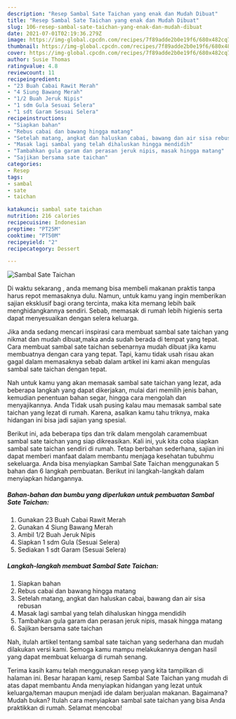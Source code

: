 ```yaml
---
description: "Resep Sambal Sate Taichan yang enak dan Mudah Dibuat"
title: "Resep Sambal Sate Taichan yang enak dan Mudah Dibuat"
slug: 106-resep-sambal-sate-taichan-yang-enak-dan-mudah-dibuat
date: 2021-07-01T02:19:36.279Z
image: https://img-global.cpcdn.com/recipes/7f89adde2b0e19f6/680x482cq70/sambal-sate-taichan-foto-resep-utama.jpg
thumbnail: https://img-global.cpcdn.com/recipes/7f89adde2b0e19f6/680x482cq70/sambal-sate-taichan-foto-resep-utama.jpg
cover: https://img-global.cpcdn.com/recipes/7f89adde2b0e19f6/680x482cq70/sambal-sate-taichan-foto-resep-utama.jpg
author: Susie Thomas
ratingvalue: 4.8
reviewcount: 11
recipeingredient:
- "23 Buah Cabai Rawit Merah"
- "4 Siung Bawang Merah"
- "1/2 Buah Jeruk Nipis"
- "1 sdm Gula Sesuai Selera"
- "1 sdt Garam Sesuai Selera"
recipeinstructions:
- "Siapkan bahan"
- "Rebus cabai dan bawang hingga matang"
- "Setelah matang, angkat dan haluskan cabai, bawang dan air sisa rebusan"
- "Masak lagi sambal yang telah dihaluskan hingga mendidih"
- "Tambahkan gula garam dan perasan jeruk nipis, masak hingga matang"
- "Sajikan bersama sate taichan"
categories:
- Resep
tags:
- sambal
- sate
- taichan

katakunci: sambal sate taichan 
nutrition: 216 calories
recipecuisine: Indonesian
preptime: "PT25M"
cooktime: "PT50M"
recipeyield: "2"
recipecategory: Dessert

---
```



![Sambal Sate Taichan](https://img-global.cpcdn.com/recipes/7f89adde2b0e19f6/680x482cq70/sambal-sate-taichan-foto-resep-utama.jpg)

Di waktu  sekarang , anda memang bisa membeli makanan praktis tanpa harus repot memasaknya dulu. Namun, untuk kamu yang ingin memberikan sajian eksklusif bagi orang tercinta, maka kita memang lebih baik menghidangkannya sendiri. Sebab, memasak di rumah lebih higienis serta dapat menyesuaikan dengan selera keluarga.

Jika anda sedang mencari inspirasi cara membuat sambal sate taichan yang nikmat dan mudah dibuat,maka anda sudah berada di tempat yang tepat. Cara membuat sambal sate taichan  sebenarnya mudah dibuat jika kamu membuatnya dengan cara yang tepat. Tapi, kamu tidak usah risau akan gagal dalam memasaknya 
sebab dalam artikel ini kami akan mengulas sambal sate taichan dengan tepat.  



Nah untuk kamu yang akan memasak sambal sate taichan yang lezat, ada beberapa langkah yang dapat dikerjakan, mulai dari memilih jenis bahan, kemudian penentuan bahan segar, hingga cara mengolah dan menyajikannya. Anda Tidak usah pusing kalau mau memasak sambal sate taichan yang lezat di rumah. Karena, asalkan kamu  tahu triknya, maka hidangan ini bisa jadi sajian yang spesial.

Berikut ini, ada beberapa tips dan trik dalam mengolah caramembuat sambal sate taichan yang siap dikreasikan. Kali ini, yuk kita coba siapkan sambal sate taichan sendiri di rumah. Tetap berbahan sederhana, sajian ini dapat memberi manfaat dalam membantu menjaga kesehatan tubuhmu sekeluarga. Anda bisa menyiapkan Sambal Sate Taichan menggunakan 5 bahan dan 6 langkah pembuatan. Berikut ini langkah-langkah dalam menyiapkan hidangannya.

<!--inarticleads1-->

##### Bahan-bahan dan bumbu yang diperlukan untuk pembuatan Sambal Sate Taichan:

1. Gunakan 23 Buah Cabai Rawit Merah
1. Gunakan 4 Siung Bawang Merah
1. Ambil 1/2 Buah Jeruk Nipis
1. Siapkan 1 sdm Gula (Sesuai Selera)
1. Sediakan 1 sdt Garam (Sesuai Selera)




<!--inarticleads2-->

##### Langkah-langkah membuat Sambal Sate Taichan:

1. Siapkan bahan
1. Rebus cabai dan bawang hingga matang
1. Setelah matang, angkat dan haluskan cabai, bawang dan air sisa rebusan
1. Masak lagi sambal yang telah dihaluskan hingga mendidih
1. Tambahkan gula garam dan perasan jeruk nipis, masak hingga matang
1. Sajikan bersama sate taichan




Nah, itulah artikel tentang  sambal sate taichan  yang sederhana dan mudah dilakukan versi kami. Semoga kamu mampu melakukannya dengan hasil yang dapat membuat keluarga di rumah senang. 

Terima kasih kamu telah menggunakan resep yang kita tampilkan di halaman ini. Besar harapan kami, resep  Sambal Sate Taichan yang mudah di atas dapat membantu Anda menyiapkan hidangan yang lezat untuk keluarga/teman maupun menjadi ide dalam berjualan makanan. Bagaimana? Mudah bukan? Itulah cara menyiapkan sambal sate taichan yang bisa Anda praktikkan di rumah. Selamat mencoba!

